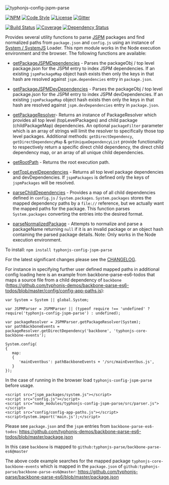 ![typhonjs-config-jspm-parse](http://i.imgur.com/juoSdh4.png)

[![NPM](https://img.shields.io/npm/v/typhonjs-config-jspm-parse.svg?label=npm)](https://www.npmjs.com/package/typhonjs-config-jspm-parse)
[![Code Style](https://img.shields.io/badge/code%20style-allman-yellowgreen.svg?style=flat)](https://en.wikipedia.org/wiki/Indent_style#Allman_style)
[![License](https://img.shields.io/badge/license-MPLv2-yellowgreen.svg?style=flat)](https://github.com/typhonjs-node-jspm/typhonjs-config-jspm-parse/blob/master/LICENSE)
[![Gitter](https://img.shields.io/gitter/room/typhonjs/TyphonJS.svg)](https://gitter.im/typhonjs/TyphonJS)

[![Build Status](https://travis-ci.org/typhonjs-node-jspm/typhonjs-config-jspm-parse.svg?branch=master)](https://travis-ci.org/typhonjs-node-jspm/typhonjs-config-jspm-parse)
[![Coverage](https://img.shields.io/codecov/c/github/typhonjs-node-jspm/typhonjs-config-jspm-parse.svg)](https://codecov.io/github/typhonjs-node-jspm/typhonjs-config-jspm-parse)
[![Dependency Status](https://www.versioneye.com/user/projects/56ddc9524839f70035207c1a/badge.svg?style=flat)](https://www.versioneye.com/user/projects/56ddc9524839f70035207c1a)

Provides several utility functions to parse [JSPM](http://jspm.io/) packages and find normalized paths
from `package.json` and `config.js` using an instance of [System / SystemJS](https://github.com/systemjs/systemjs) Loader. This npm module works in the
Node execution environment and the browser. The following functions are available:

- [getPackageJSPMDependencies](https://github.com/typhonjs-node-jspm/typhonjs-config-jspm-parse/blob/master/src/parser.js#L90) - Parses the packageObj / top level package.json for the JSPM entry to index JSPM dependencies. If an existing `jspmPackageMap` object hash exists then only the keys in that hash are resolved against `jspm.dependencies` entry in `package.json`.

- [getPackageJSPMDevDependencies](https://github.com/typhonjs-node-jspm/typhonjs-config-jspm-parse/blob/master/src/parser.js#L149) - Parses the packageObj / top level package.json for the JSPM entry to index JSPM devDependencies. If an existing `jspmPackageMap` object hash exists then only the keys in that hash are resolved against `jspm.devDependencies` entry in `package.json`.

- [getPackageResolver](https://github.com/typhonjs-node-jspm/typhonjs-config-jspm-parse/blob/master/src/parser.js#L208)- Returns an instance of PackageResolver which provides all top level (topLevelPackages) and
child package (childPackageMap) dependencies. An optional `packageFilter` parameter which is an array of strings will
limit the resolver to specifically those top level packages. Additional methods: `getDirectDependency`,
`getDirectDependencyMap` & `getUniqueDependencyList` provide functionality to respectively return
a specific direct child dependency, the direct child dependency map, or an array of all unique child dependencies.

- [getRootPath](https://github.com/typhonjs-node-jspm/typhonjs-config-jspm-parse/blob/master/src/parser.js#L358) - Returns the root execution path.

- [getTopLevelDependencies](https://github.com/typhonjs-node-jspm/typhonjs-config-jspm-parse/blob/master/src/parser.js#L409) - Returns all top level package dependencies and devDependencies. If `jspmPackages` is
defined only the keys of `jspmPackages` will be resolved.

- [parseChildDependencies](https://github.com/typhonjs-node-jspm/typhonjs-config-jspm-parse/blob/master/src/parser.js#L434) - Provides a map of all child dependencies defined in `config.js` / `System.packages`.
`System.packages` stores the mapped dependency paths by a `file://` reference, but we actually want the mapped paths
for the package. This function parses `System.packages` converting the entries into the desired format.

- [parseNormalizedPackage](https://github.com/typhonjs-node-jspm/typhonjs-config-jspm-parse/blob/master/src/parser.js#L478) - Attempts to normalize and parse a packageName returning `null` if it is an invalid package
or an object hash
containing the parsed package details. Note: Only works in the Node execution environment.

To install: `npm install typhonjs-config-jspm-parse`

For the latest significant changes please see the [CHANGELOG](https://github.com/typhonjs-node-jspm/typhonjs-config-jspm-parse/blob/master/CHANGELOG.md).

For instance in specifying further user defined mapped paths in additional config loading here is an example
from backbone-parse-es6-todos that maps a source file from a child dependency of `backbone`
(https://github.com/typhonjs-demos/backbone-parse-es6-todos/blob/master/config/config-app-paths.js):
```
var System = System || global.System;

var JSPMParser = JSPMParser || (typeof require !== 'undefined' ? require('typhonjs-config-jspm-parse') : undefined);

var packageResolver = JSPMParser.getPackageResolver(System);
var pathBackboneEvents = packageResolver.getDirectDependency('backbone', 'typhonjs-core-backbone-events');

System.config(
{
   map:
   {
      'mainEventbus': pathBackboneEvents + '/src/mainEventbus.js',
   }
});
```

In the case of running in the browser load `typhonjs-config-jspm-parse` before usage.
```
<script src="jspm_packages/system.js"></script>
<script src="config.js"></script>
<script src="node_modules/typhonjs-config-jspm-parse/src/parser.js"></script>
<script src="config/config-app-paths.js"></script>
<script>System.import('main.js');</script>
```

Please see `package.json` and the `jspm` entries from `backbone-parse-es6-todos`:
https://github.com/typhonjs-demos/backbone-parse-es6-todos/blob/master/package.json

In this case `backbone` is mapped to `github:typhonjs-parse/backbone-parse-es6@master`

The above code example searches for the mapped package `typhonjs-core-backbone-events` which is mapped
in the `package.json` of `github:typhonjs-parse/backbone-parse-es6@master`:
https://github.com/typhonjs-parse/backbone-parse-es6/blob/master/package.json
